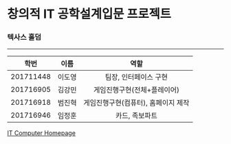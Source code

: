 # 창의적 IT 공학설계입문 프로젝트

### 텍사스 홀덤


------------------------------------

| 학번 | 이름 | 역할 |
| :---: | :---: | :---: |
| 201711448 | 이도영 | 팀장, 인터페이스 구현|
| 201716905 | 김강민 | 게임진행구현(전체+플레이어)|
| 201716918 | 범진혁 | 게임진행구현(컴퓨터), 홈페이지 제작|
| 201716946 | 임정훈 | 카드, 족보파트|

[IT Computer Homepage](http://it.jbnu.ac.kr)
